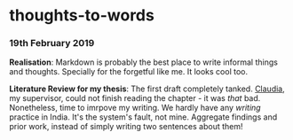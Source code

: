 ﻿# thoughts-to-words


### 19th February 2019

**Realisation**: Markdown is probably the best place to write informal things and thoughts. Specially for the forgetful like me. It looks cool too. 


**Literature Review for my thesis**: The first draft completely tanked. [Claudia](chauff.github.io), my supervisor, could not finish reading the chapter - it was *that* bad. Nonetheless, time to imrpove my writing. We hardly have any *writing* practice in India. It's the system's fault, not mine. Aggregate findings and prior work, instead of simply writing two sentences about them! 
